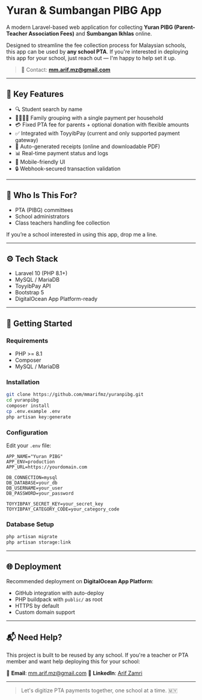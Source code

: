 # Yuran & Sumbangan PIBG App

A modern Laravel-based web application for collecting **Yuran PIBG (Parent-Teacher Association Fees)** and **Sumbangan Ikhlas** online.

Designed to streamline the fee collection process for Malaysian schools, this app can be used by **any school PTA**. If you're interested in deploying this app for your school, just reach out — I'm happy to help set it up.

> 📧 Contact: **[mm.arif.mz@gmail.com](mailto:mm.arif.mz@gmail.com)**

---

## 🎯 Key Features

* 🔍 Student search by name
* 👨‍👩‍👧‍👦 Family grouping with a single payment per household
* 💳 Fixed PTA fee for parents + optional donation with flexible amounts
* ✅ Integrated with ToyyibPay (current and only supported payment gateway)
* 📜 Auto-generated receipts (online and downloadable PDF)
* 📊 Real-time payment status and logs
* 📱 Mobile-friendly UI
* 🔒 Webhook-secured transaction validation

---

## 🏫 Who Is This For?

* PTA (PIBG) committees
* School administrators
* Class teachers handling fee collection

If you’re a school interested in using this app, drop me a line.

---

## ⚙️ Tech Stack

* Laravel 10 (PHP 8.1+)
* MySQL / MariaDB
* ToyyibPay API
* Bootstrap 5
* DigitalOcean App Platform-ready

---

## 🚀 Getting Started

### Requirements

* PHP >= 8.1
* Composer
* MySQL / MariaDB

### Installation

```bash
git clone https://github.com/mmarifmz/yuranpibg.git
cd yuranpibg
composer install
cp .env.example .env
php artisan key:generate
```

### Configuration

Edit your `.env` file:

```env
APP_NAME="Yuran PIBG"
APP_ENV=production
APP_URL=https://yourdomain.com

DB_CONNECTION=mysql
DB_DATABASE=your_db
DB_USERNAME=your_user
DB_PASSWORD=your_password

TOYYIBPAY_SECRET_KEY=your_secret_key
TOYYIBPAY_CATEGORY_CODE=your_category_code
```

### Database Setup

```bash
php artisan migrate
php artisan storage:link
```

---

## 🌐 Deployment

Recommended deployment on **DigitalOcean App Platform**:

* GitHub integration with auto-deploy
* PHP buildpack with `public/` as root
* HTTPS by default
* Custom domain support

---

## 📬 Need Help?

This project is built to be reused by any school. If you're a teacher or PTA member and want help deploying this for your school:

📧 **Email**: [mm.arif.mz@gmail.com](mailto:mm.arif.mz@gmail.com)
🔗 **LinkedIn**: [Arif Zamri](https://www.linkedin.com/in/mmarifmz)

---

> Let's digitize PTA payments together, one school at a time. 🇲🇾
